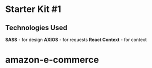 # Starter Kit #1

## Technologies Used

**SASS** - for design
**AXIOS** - for requests
**React Context** - for context

# amazon-e-commerce
